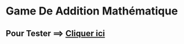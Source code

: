 # Game De Addition Mathématique
## Pour Tester ==> [Cliquer ici](https://ibrataha8.github.io/game-math/)
